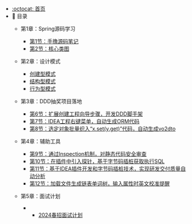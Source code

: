 - [:octocat: 首页](/README)
- :memo: 目录
   - 第1章：Spring源码学习
   
       - [第1节：手撸源码笔记](/md/spring/2022-08-11-手撸笔记.md)
       - [第2节：核心类图](/md/spring/2022-08-11-核心类图.md)
   
   - 第2章：设计模式
   
       - [创建型模式](/md/idea-plugin/2021-10-18-第一节：两种方式创建插件工程.md)
       - [结构型模式](/md/idea-plugin/2021-11-03-第二节：配置窗体和侧边栏窗体的使用.md)
       - [行为型模式](/md/idea-plugin/2021-11-18-第三节：开发工具栏和Tab页展示股票行情和K线.md)
   
   - 第3章：DDD抽奖项目落地
   
       - [第6节：扩展创建工程向导步骤，开发DDD脚手架](/md/idea-plugin/2021-11-24-第四节：扩展创建工程向导步骤开发DDD脚手架.md)
       - [第7节：IDEA工程右键菜单，自动生成ORM代码](/md/idea-plugin/2021-12-08-第五节：IDEA工程右键菜单自动生成ORM代码.md)
       - [第8节：选定对象批量织入“x.set(y.get)”代码，自动生成vo2dto](/md/idea-plugin/2021-12-14-第六节：以织入代码的方式自动处理vo2dto.md)
   
   - 第4章：辅助工具
       
       - [第9节：通过Inspection机制，对静态代码安全审查](/md/idea-plugin/2021-12-22-第7节：通过Inspection机制为静态代码安全审查.md)
       - [第10节：在插件中引入探针，基于字节码插桩获取执行SQL](/md/idea-plugin/2022-01-17-第8节：在插件中引入探针基于字节码插桩获取执行SQL.md)
       - [第11节：基于IDEA插件开发和字节码插桩技术，实现研发交付质量自动分析](/md/idea-plugin/2022-01-22-第9节：加载文件生成链表单词树输入属性时英文校准提醒.md)
       - [第12节：加载文件生成链表单词树，输入属性时英文校准提醒](/md/idea-plugin/2022-01-23-第10节：基于字节码插桩采集数据实现代码交付质量自动分析.md)
  
   - 第5章：面试计划
     - - [2024春招面试计划](/md/interview/2024春招面试计划.md)
